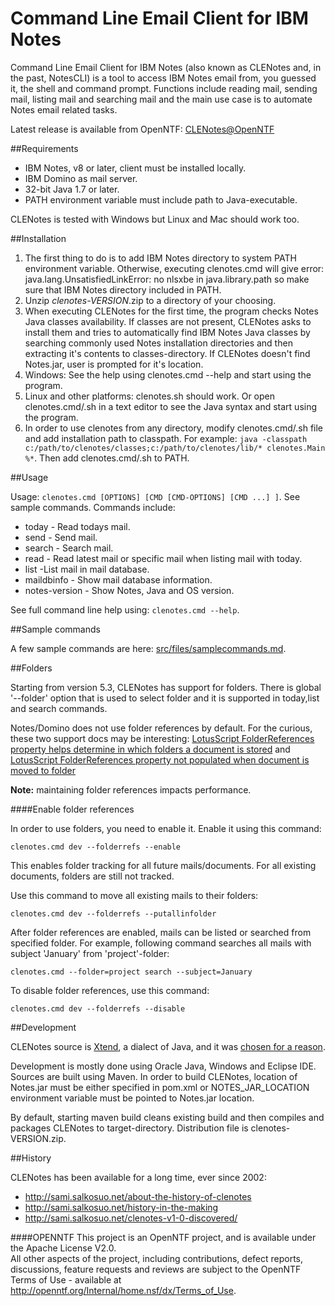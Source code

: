 # Command Line Email Client for IBM Notes

Command Line Email Client for IBM Notes (also known as CLENotes and, in the past, NotesCLI) is a tool to access IBM Notes email from, you guessed it, the shell and command prompt.
Functions include reading mail, sending mail, listing mail and searching mail and the main use case is to automate Notes email related tasks.

Latest release is available from OpenNTF: [CLENotes@OpenNTF](http://www.openntf.org/main.nsf/project.xsp?r=project/command%20line%20email%20client/)

##Requirements

- IBM Notes, v8 or later, client must be installed locally.
- IBM Domino as mail server.
- 32-bit Java 1.7 or later.
- PATH environment variable must include path to Java-executable.

CLENotes is tested with Windows but Linux and Mac should work too.

##Installation

1. The first thing to do is to add IBM Notes directory to system PATH environment variable. Otherwise, executing clenotes.cmd will give error: java.lang.UnsatisfiedLinkError: no nlsxbe in java.library.path so make sure that IBM Notes directory included in PATH.
2. Unzip *clenotes-VERSION*.zip to a directory of your choosing.
3. When executing CLENotes for the first time, the program checks Notes Java classes availability. If classes are not present, CLENotes asks to install them and tries to automatically find IBM Notes Java classes by searching commonly used Notes installation directories and then extracting it's contents to classes-directory. If CLENotes doesn't find Notes.jar, user is prompted for it's location.
4. Windows: See the help using clenotes.cmd --help and start using the program.
5. Linux and other platforms: clenotes.sh should work. Or open clenotes.cmd/.sh in a text editor to see the Java syntax and start using the program.
6. In order to use clenotes from any directory, modify clenotes.cmd/.sh file and add installation path to classpath. For example:  ```java -classpath c:/path/to/clenotes/classes;c:/path/to/clenotes/lib/* clenotes.Main %*```. Then add clenotes.cmd/.sh to PATH.

##Usage

Usage: ```clenotes.cmd [OPTIONS] [CMD [CMD-OPTIONS] [CMD ...] ]```. See sample commands.
Commands include:

- today - Read todays mail.
- send - Send mail.
- search - Search mail.
- read - Read latest mail or specific mail when listing mail with today.
- list -List mail in mail database.
- maildbinfo - Show mail database information.
- notes-version - Show Notes, Java and OS version.

See full command line help using: ```clenotes.cmd --help```.

##Sample commands

A few sample commands are here: [src/files/samplecommands.md](https://github.com/OpenNTF/CommandLineEmailClient/blob/master/src/files/samplecommands.md).

##Folders

Starting from version 5.3, CLENotes has support for folders. There is global '--folder' option that is used to select folder and it is supported in today,list and search commands.

Notes/Domino does not use folder references by default.
For the curious, these two support docs may be interesting: [LotusScript FolderReferences property helps determine in which folders a document is stored](http://www-01.ibm.com/support/docview.wss?rs=463&uid=swg21092899) and [LotusScript FolderReferences property not populated when document is moved to folder](http://www-01.ibm.com/support/docview.wss?uid=swg21209890)

**Note:** maintaining folder references impacts performance.

####Enable folder references
 
In order to use folders, you need to enable it. Enable it using this command:

```clenotes.cmd dev --folderrefs --enable``` 

This enables folder tracking for all future mails/documents.
For all existing documents, folders are still not tracked.

Use this command to move all existing mails to their folders:

```clenotes.cmd dev --folderrefs --putallinfolder``` 

After folder references are enabled, mails can be listed or searched from specified folder.
For example, following command searches all mails with subject 'January' from 'project'-folder:

```clenotes.cmd --folder=project search --subject=January``` 

To disable folder references, use this command:

```clenotes.cmd dev --folderrefs --disable``` 

##Development

CLENotes source is [Xtend](https://eclipse.org/xtend/), a dialect of Java, and it was [chosen for a reason](http://sami.salkosuo.net/reasons-for-xtend/).

Development is mostly done using Oracle Java, Windows and Eclipse IDE. Sources are built using Maven.
In order to build CLENotes, location of Notes.jar must be either specified in pom.xml
or NOTES_JAR_LOCATION environment variable must be pointed to Notes.jar location.

By default, starting maven build cleans existing build and then compiles and packages
CLENotes to target-directory. Distribution file is clenotes-VERSION.zip.

##History

CLENotes has been available for a long time, ever since 2002: 

- http://sami.salkosuo.net/about-the-history-of-clenotes
- http://sami.salkosuo.net/history-in-the-making
- http://sami.salkosuo.net/clenotes-v1-0-discovered/

####OPENNTF
    This project is an OpenNTF project, and is available under the Apache License V2.0.  
    All other aspects of the project, including contributions, defect reports, discussions, 
    feature requests and reviews are subject to the OpenNTF Terms of Use - available at 
    http://openntf.org/Internal/home.nsf/dx/Terms_of_Use.
